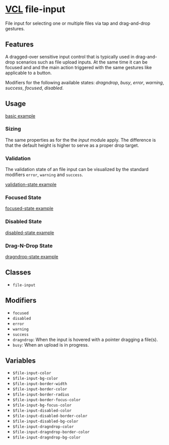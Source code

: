 # [VCL](https://vcl.github.io/) file-input

File input for selecting one or multiple files via tap and drag-and-drop
gestures.

## Features

A dragged-over sensitive input control that is typically used in drag-and-drop
scenarios such as file upload inputs. At the same time it can be focused
and and the main action triggered with the same gestures like applicable to
 a button.

Modifiers for the following available states:
_dragndrop_, _busy_, _error_, _warning_, _success_, _focused_, _disabled_.

## Usage

[basic example](/demo/example-basic.html)

### Sizing

The same properties as for the the _input_ module apply. The difference is that
the default height is higher to serve as a proper drop target.

### Validation

The validation state of an file input can be visualized by the standard modifiers
`error`, `warning` and `success`.

[validation-state example](/demo/example-validation-state.html)

### Focused State

[focused-state example](/demo/example-focused-state.html)

### Disabled State

[disabled-state example](/demo/example-disabled-state.html)

### Drag-N-Drop State

[dragndrop-state example](/demo/example-dragndrop-state.html)

## Classes

- `file-input`

## Modifiers

- `focused`
- `disabled`
- `error`
- `warning`
- `success`
- `dragndrop`: When the input is hovered with a pointer dragging a file(s).
- `busy`: When an upload is in progress.

## Variables

- `$file-input-color`
- `$file-input-bg-color`
- `$file-input-border-width`
- `$file-input-border-color`
- `$file-input-border-radius`
- `$file-input-border-focus-color`
- `$file-input-bg-focus-color`
- `$file-input-disabled-color`
- `$file-input-disabled-border-color`
- `$file-input-disabled-bg-color`
- `$file-input-dragndrop-color`
- `$file-input-dragndrop-border-color`
- `$file-input-dragndrop-bg-color`
